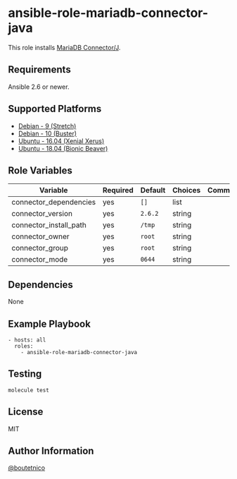 ansible-role-mariadb-connector-java
===================================

This role installs [MariaDB Connector/J](https://mariadb.com/kb/en/about-mariadb-connector-j/).

Requirements
------------

Ansible 2.6 or newer.

Supported Platforms
-------------------

- [Debian - 9 (Stretch)](https://wiki.debian.org/DebianStretch)
- [Debian - 10 (Buster)](https://wiki.debian.org/DebianBuster)
- [Ubuntu - 16.04 (Xenial Xerus)](http://releases.ubuntu.com/16.04/)
- [Ubuntu - 18.04 (Bionic Beaver)](http://releases.ubuntu.com/18.04/)

Role Variables
--------------

| Variable                     | Required | Default             | Choices   | Comments                                      |
|------------------------------|----------|---------------------|-----------|-----------------------------------------------|
| connector_dependencies       | yes      | `[]`                | list      |                                               |
| connector_version            | yes      | `2.6.2`             | string    |                                               |
| connector_install_path       | yes      | `/tmp`              | string    |                                               |
| connector_owner              | yes      | `root`              | string    |                                               |
| connector_group              | yes      | `root`              | string    |                                               |
| connector_mode               | yes      | `0644`              | string    |                                               |

Dependencies
------------

None

Example Playbook
----------------

    - hosts: all
      roles:
        - ansible-role-mariadb-connector-java

Testing
-------

    molecule test

License
-------

MIT

Author Information
------------------

[@boutetnico](https://github.com/boutetnico)
